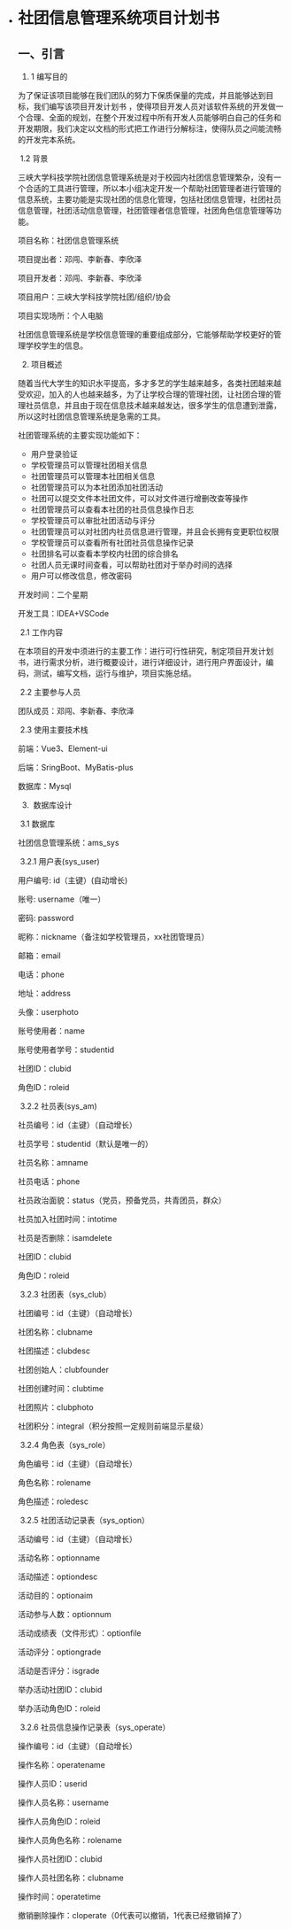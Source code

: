 - # 社团信息管理系统项目计划书
  
  ## 一、引言
  
  1. 1	编写目的
  
  ​	为了保证该项目能够在我们团队的努力下保质保量的完成，并且能够达到目标，我们编写该项目开发计划书 ，使得项目开发人员对该软件系统的开发做一个合理、全面的规划，在整个开发过程中所有开发人员能够明白自己的任务和开发期限，我们决定以文档的形式把工作进行分解标注，使得队员之间能流畅的开发完本系统。
  
  ​	1.2	背景
  
  ​	三峡大学科技学院社团信息管理系统是对于校园内社团信息管理繁杂，没有一个合适的工具进行管理，所以本小组决定开发一个帮助社团管理者进行管理的信息系统，主要功能是实现社团的信息化管理，包括社团信息管理，社团社员信息管理，社团活动信息管理，社团管理者信息管理，社团角色信息管理等功能。
  
  项目名称：社团信息管理系统
  
  项目提出者：邓闯、李新春、李欣泽
  
  项目开发者：邓闯、李新春、李欣泽
  
  项目用户：三峡大学科技学院社团/组织/协会
  
  项目实现场所：个人电脑
  
  社团信息管理系统是学校信息管理的重要组成部分，它能够帮助学校更好的管理学校学生的信息。
  
  2. 项目概述
  
  ​	随着当代大学生的知识水平提高，多才多艺的学生越来越多，各类社团越来越受欢迎，加入的人也越来越多，为了让学校合理的管理社团，让社团合理的管理社员信息，并且由于现在信息技术越来越发达，很多学生的信息遭到泄露，所以这时社团信息管理系统是急需的工具。
  
  社团管理系统的主要实现功能如下：
  
  - 用户登录验证
  - 学校管理员可以管理社团相关信息
  - 社团管理员可以管理本社团相关信息
  - 社团管理员可以为本社团添加社团活动
  - 社团可以提交文件本社团文件，可以对文件进行增删改查等操作
  - 社团管理员可以查看本社团的社员信息操作日志
  - 学校管理员可以审批社团活动与评分
  - 社团管理员可以对社团内社员信息进行管理，并且会长拥有变更职位权限
  - 学校管理员可以查看所有社团社员信息操作记录
  - 社团排名可以查看本学校内社团的综合排名
  - 社团人员无课时间查看，可以帮助社团对于举办时间的选择
  - 用户可以修改信息，修改密码
  
  开发时间：二个星期
  
  开发工具：IDEA+VSCode
  
  ​	2.1	工作内容
  
  ​	在本项目的开发中须进行的主要工作：进行可行性研究，制定项目开发计划书，进行需求分析，进行概要设计，进行详细设计，进行用户界面设计，编码，测试，编写文档，运行与维护，项目实施总结。
  
  ​	2.2	主要参与人员
  
  团队成员：邓闯、李新春、李欣泽
  
  ​	2.3	使用主要技术栈
  
  前端：Vue3、Element-ui 
  
  后端：SringBoot、MyBatis-plus
  
  数据库：Mysql
  
  3. ​	数据库设计
  
  ​	3.1	数据库
  
  社团信息管理系统：ams_sys
  
  ​	3.2.1	用户表(sys_user)
  
  用户编号:	id（主键）(自动增长)
  
  账号:	username（唯一）
  
  密码:	password
  
  昵称：nickname（备注如学校管理员，xx社团管理员）
  
  邮箱：email
  
  电话：phone
  
  地址：address
  
  头像：userphoto
  
  账号使用者：name
  
  账号使用者学号：studentid
  
  社团ID：clubid
  
  角色ID：roleid
  
  ​	3.2.2	社员表(sys_am)
  
  社员编号：id（主键）（自动增长）
  
  社员学号：studentid（默认是唯一的）
  
  社员名称：amname
  
  社员电话：phone
  
  社员政治面貌：status（党员，预备党员，共青团员，群众）
  
  社员加入社团时间：intotime
  
  社员是否删除：isamdelete
  
  社团ID：clubid
  
  角色ID：roleid
  
  ​	3.2.3	社团表（sys_club）
  
  社团编号：id（主键）（自动增长）
  
  社团名称：clubname
  
  社团描述：clubdesc
  
  社团创始人：clubfounder
  
  社团创建时间：clubtime
  
  社团照片：clubphoto
  
  社团积分：integral（积分按照一定规则前端显示星级）
  
  ​	3.2.4	角色表（sys_role）
  
  角色编号：id（主键）（自动增长）
  
  角色名称：rolename
  
  角色描述：roledesc
  
  ​	3.2.5	社团活动记录表（sys_option）
  
  活动编号：id（主键）（自动增长）
  
  活动名称：optionname
  
  活动描述：optiondesc
  
  活动目的：optionaim
  
  活动参与人数：optionnum
  
  活动成绩表（文件形式）：optionfile
  
  活动评分：optiongrade
  
  活动是否评分：isgrade
  
  举办活动社团ID：clubid
  
  举办活动角色ID：roleid
  
  ​	3.2.6	社员信息操作记录表（sys_operate）
  
  操作编号：id（主键）（自动增长）
  
  操作名称：operatename
  
  操作人员ID：userid
  
  操作人员名称：username
  
  操作人员角色ID：roleid
  
  操作人员角色名称：rolename
  
  操作人员社团ID：clubid
  
  操作人员社团名称：clubname
  
  操作时间：operatetime
  
  撤销删除操作：cloperate（0代表可以撤销，1代表已经撤销掉了）
  
  
  
  
  
  ​	